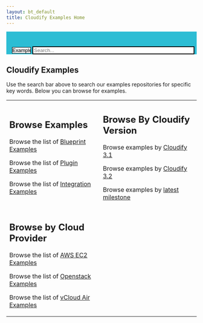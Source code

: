 ```yaml
---
layout: bt_default
title: Cloudify Examples Home
---
```


<script type="text/javascript">
</script>

<section id="example-search-bar">
	<div style="background-color:#2CBDD4">
		<form id="top-search" name="top-search" style="min-width:100%;padding: 25px 0 0 15px" method="get" action="javascript:action">
			<p>
				<select id="select-example-type" name="select-example-type" style="color:#000000;max-width:10%;-webkit-appearance:none;border-style:solid;border-color:black;" onChange="this.form.action=this.options[this.selectedIndex].value;">
	                <option selected disabled>Example Type &#x25BC;</option>
					<option value="search-results-blueprints.html"> Blueprints </option>
					<option value="search-results-plugins.html"> Plugins </option>
					<option value="search-results-integrations.html"> Integrations </option>
				</select>
				<input type="text" style="width:85%;border-style:solid;border-color:black;" name="search" placeholder="Search...">
			</p>
		</form>
    </dev>
</section>

<section id="inner-headline">
	<div class="container">
		<div class="row">
<!-- 			<div class="span12">
				<ul class="breadcrumb">
					<li><a href="/"><i class="icon-home"></i></a><i class="icon-angle-right"></i></li>
					<li class="active">Cloudify Examples</li>
				</ul>
			</div>
 -->			<div class="span12">
				<div class="inner-heading">
					<h1><strong>Cloudify Examples</strong></h1>	
				    <p>
				    	Use the search bar above to search our examples repositories for specific key words. Below you can browse for examples.
					</p>						
				</div>
			</div>
		</div>			
	</div>
</section>

<section id="content" style="padding-top:0px;">
	<div class="container" style="min-height:500px;">
		<div class="row">
			<div class="span12">
			<table style="width:100%;border:0px">
				<tr>			 		
					<td style="background-color:transparent;">
						<h2><strong>Browse Examples</strong></h2>
						<p>
							Browse the list of <a href="search-results-blueprints.html">Blueprint Examples</a>
						</p>						
						<p>
							Browse the list of <a href="search-results-plugins.html">Plugin Examples</a>
						</p>						
						<p>
							Browse the list of <a href="search-results-integrations.html">Integration Examples</a>
						</p>						
					</td>
					<td style="background-color:transparent;">
						<h2><strong>Browse By Cloudify Version</strong></h2>
						<p>
							Browse examples by <a href="search-results-3v1.html">Cloudify 3.1</a>
						</p>						
						<p>
							Browse examples by <a href="search-results-3v2.html">Cloudify 3.2</a>
						</p>						
						<p>
							Browse examples by <a href="search-results-latest.html">latest milestone</a>
						</p>						
					</td>
				</tr>							
				<tr>			 		
					<td style="background-color:transparent;">
						<h2><strong>Browse by Cloud Provider</strong></h2>
						<p>
							Browse the list of <a href="search-results-aws.html">AWS EC2 Examples</a>
						</p>						
						<p>
							Browse the list of <a href="search-results-openstack.html">Openstack Examples</a>
						</p>						
						<p>
							Browse the list of <a href="search-results-vcloud.html">vCloud Air Examples</a>
						</p>						
					</td>
				</tr>							
			</table>
			</div>
		</div>
	</div>
</section>
